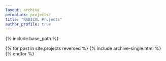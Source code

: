 ```yaml
---
layout: archive
permalink: projects/
title: "RADICAL Projects"
author_profile: true
---
```


{% include base_path %}

{% for post in site.projects reversed %}
  {% include archive-single.html %}
{% endfor %}

